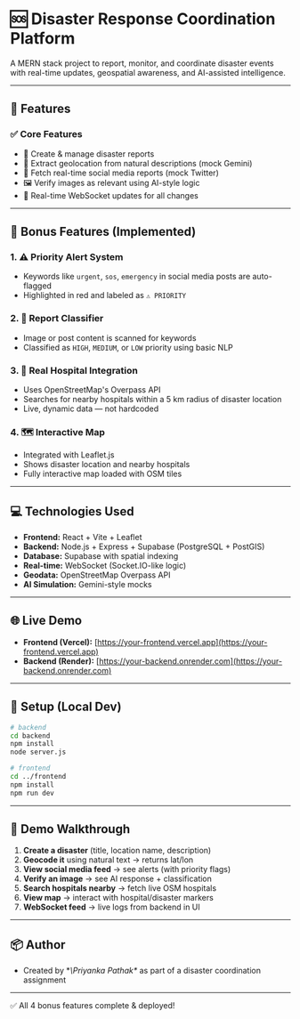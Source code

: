 # 🆘 Disaster Response Coordination Platform

A MERN stack project to report, monitor, and coordinate disaster events with real-time updates, geospatial awareness, and AI-assisted intelligence.

---

## 🚀 Features

### ✅ Core Features

* 📝 Create & manage disaster reports
* 📍 Extract geolocation from natural descriptions (mock Gemini)
* 📡 Fetch real-time social media reports (mock Twitter)
* 🖼️ Verify images as relevant using AI-style logic
* 🔄 Real-time WebSocket updates for all changes

---

## 🎁 Bonus Features (Implemented)

### 1. ⚠️ Priority Alert System

* Keywords like `urgent`, `sos`, `emergency` in social media posts are auto-flagged
* Highlighted in red and labeled as `⚠️ PRIORITY`

### 2. 🧠 Report Classifier

* Image or post content is scanned for keywords
* Classified as `HIGH`, `MEDIUM`, or `LOW` priority using basic NLP

### 3. 🏥 Real Hospital Integration

* Uses OpenStreetMap's Overpass API
* Searches for nearby hospitals within a 5 km radius of disaster location
* Live, dynamic data — not hardcoded

### 4. 🗺️ Interactive Map

* Integrated with Leaflet.js
* Shows disaster location and nearby hospitals
* Fully interactive map loaded with OSM tiles

---

## 💻 Technologies Used

* **Frontend:** React + Vite + Leaflet
* **Backend:** Node.js + Express + Supabase (PostgreSQL + PostGIS)
* **Database:** Supabase with spatial indexing
* **Real-time:** WebSocket (Socket.IO-like logic)
* **Geodata:** OpenStreetMap Overpass API
* **AI Simulation:** Gemini-style mocks

---

## 🌐 Live Demo

* **Frontend (Vercel):** [https://your-frontend.vercel.app](https://your-frontend.vercel.app)
* **Backend (Render):** [https://your-backend.onrender.com](https://your-backend.onrender.com)

---

## 🔧 Setup (Local Dev)

```bash
# backend
cd backend
npm install
node server.js

# frontend
cd ../frontend
npm install
npm run dev
```

---

## 🧪 Demo Walkthrough

1. **Create a disaster** (title, location name, description)
2. **Geocode it** using natural text → returns lat/lon
3. **View social media feed** → see alerts (with priority flags)
4. **Verify an image** → see AI response + classification
5. **Search hospitals nearby** → fetch live OSM hospitals
6. **View map** → interact with hospital/disaster markers
7. **WebSocket feed** → live logs from backend in UI

---

## 📦 Author

* Created by **\Priyanka Pathak\** as part of a disaster coordination assignment

---

✅ All 4 bonus features complete & deployed!
